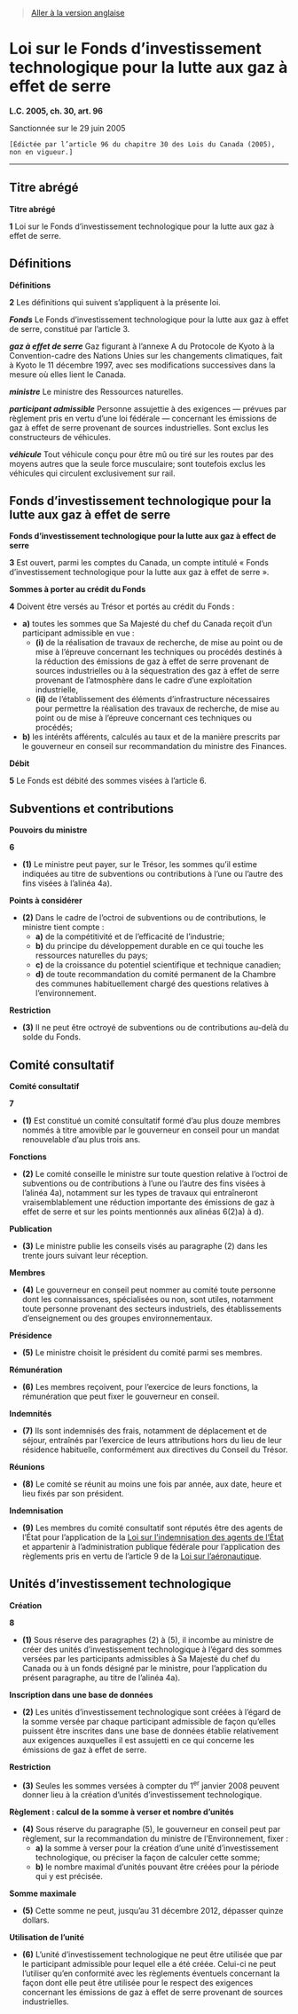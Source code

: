 > [Aller à la version anglaise](/en/Acts/Statutes%20of%20Canada/2005/c.%2030,%20art.%2096.md)

# Loi sur le Fonds d’investissement technologique pour la lutte aux gaz à effet de serre

**L.C. 2005, ch. 30, art. 96**


Sanctionnée sur le 29 juin 2005

```
[Édictée par l’article 96 du chapitre 30 des Lois du Canada (2005), non en vigueur.]
```
----------










## Titre abrégé



**Titre abrégé**

**1** Loi sur le Fonds d’investissement technologique pour la lutte aux gaz à effet de serre.




## Définitions



**Définitions**

**2** Les définitions qui suivent s’appliquent à la présente loi.

***Fonds*** Le Fonds d’investissement technologique pour la lutte aux gaz à effet de serre, constitué par l’article 3.

***gaz à effet de serre*** Gaz figurant à l’annexe A du Protocole de Kyoto à la Convention-cadre des Nations Unies sur les changements climatiques, fait à Kyoto le 11 décembre 1997, avec ses modifications successives dans la mesure où elles lient le Canada.

***ministre*** Le ministre des Ressources naturelles.

***participant admissible*** Personne assujettie à des exigences — prévues par règlement pris en vertu d’une loi fédérale — concernant les émissions de gaz à effet de serre provenant de sources industrielles. Sont exclus les constructeurs de véhicules.

***véhicule*** Tout véhicule conçu pour être mû ou tiré sur les routes par des moyens autres que la seule force musculaire; sont toutefois exclus les véhicules qui circulent exclusivement sur rail.




## Fonds d’investissement technologique pour la lutte aux gaz à effet de serre



**Fonds d’investissement technologique pour la lutte aux gaz à effect de serre**

**3** Est ouvert, parmi les comptes du Canada, un compte intitulé « Fonds d’investissement technologique pour la lutte aux gaz à effet de serre ».




**Sommes à porter au crédit du Fonds**

**4** Doivent être versés au Trésor et portés au crédit du Fonds :
- **a)** toutes les sommes que Sa Majesté du chef du Canada reçoit d’un participant admissible en vue :
	- **(i)** de la réalisation de travaux de recherche, de mise au point ou de mise à l’épreuve concernant les techniques ou procédés destinés à la réduction des émissions de gaz à effet de serre provenant de sources industrielles ou à la séquestration des gaz à effet de serre provenant de l’atmosphère dans le cadre d’une exploitation industrielle,
	- **(ii)** de l’établissement des éléments d’infrastructure nécessaires pour permettre la réalisation des travaux de recherche, de mise au point ou de mise à l’épreuve concernant ces techniques ou procédés;
- **b)** les intérêts afférents, calculés au taux et de la manière prescrits par le gouverneur en conseil sur recommandation du ministre des Finances.




**Débit**

**5** Le Fonds est débité des sommes visées à l’article 6.




## Subventions et contributions



**Pouvoirs du ministre**

**6** 

- **(1)** Le ministre peut payer, sur le Trésor, les sommes qu’il estime indiquées au titre de subventions ou contributions à l’une ou l’autre des fins visées à l’alinéa 4a).

**Points à considérer**

- **(2)** Dans le cadre de l’octroi de subventions ou de contributions, le ministre tient compte :
	- **a)** de la compétitivité et de l’efficacité de l’industrie;
	- **b)** du principe du développement durable en ce qui touche les ressources naturelles du pays;
	- **c)** de la croissance du potentiel scientifique et technique canadien;
	- **d)** de toute recommandation du comité permanent de la Chambre des communes habituellement chargé des questions relatives à l’environnement.

**Restriction**

- **(3)** Il ne peut être octroyé de subventions ou de contributions au-delà du solde du Fonds.




## Comité consultatif



**Comité consultatif**

**7** 

- **(1)** Est constitué un comité consultatif formé d’au plus douze membres nommés à titre amovible par le gouverneur en conseil pour un mandat renouvelable d’au plus trois ans.

**Fonctions**

- **(2)** Le comité conseille le ministre sur toute question relative à l’octroi de subventions ou de contributions à l’une ou l’autre des fins visées à l’alinéa 4a), notamment sur les types de travaux qui entraîneront vraisemblablement une réduction importante des émissions de gaz à effet de serre et sur les points mentionnés aux alinéas 6(2)a) à d).

**Publication**

- **(3)** Le ministre publie les conseils visés au paragraphe (2) dans les trente jours suivant leur réception.

**Membres**

- **(4)** Le gouverneur en conseil peut nommer au comité toute personne dont les connaissances, spécialisées ou non, sont utiles, notamment toute personne provenant des secteurs industriels, des établissements d’enseignement ou des groupes environnementaux.

**Présidence**

- **(5)** Le ministre choisit le président du comité parmi ses membres.

**Rémunération**

- **(6)** Les membres reçoivent, pour l’exercice de leurs fonctions, la rémunération que peut fixer le gouverneur en conseil.

**Indemnités**

- **(7)** Ils sont indemnisés des frais, notamment de déplacement et de séjour, entraînés par l’exercice de leurs attributions hors du lieu de leur résidence habituelle, conformément aux directives du Conseil du Trésor.

**Réunions**

- **(8)** Le comité se réunit au moins une fois par année, aux date, heure et lieu fixés par son président.

**Indemnisation**

- **(9)** Les membres du comité consultatif sont réputés être des agents de l’État pour l’application de la [Loi sur l’indemnisation des agents de l’État](/fr/Lois/Lois%20révisées%20du%20Canada/G/G-5.md) et appartenir à l’administration publique fédérale pour l’application des règlements pris en vertu de l’article 9 de la [Loi sur l’aéronautique](/fr/Lois/Lois%20révisées%20du%20Canada/A/A-2.md).




## Unités d’investissement technologique



**Création**

**8** 

- **(1)** Sous réserve des paragraphes (2) à (5), il incombe au ministre de créer des unités d’investissement technologique à l’égard des sommes versées par les participants admissibles à Sa Majesté du chef du Canada ou à un fonds désigné par le ministre, pour l’application du présent paragraphe, au titre de l’alinéa 4a).

**Inscription dans une base de données**

- **(2)** Les unités d’investissement technologique sont créées à l’égard de la somme versée par chaque participant admissible de façon qu’elles puissent être inscrites dans une base de données établie relativement aux exigences auxquelles il est assujetti en ce qui concerne les émissions de gaz à effet de serre.

**Restriction**

- **(3)** Seules les sommes versées à compter du 1<sup>er</sup> janvier 2008 peuvent donner lieu à la création d’unités d’investissement technologique.

**Règlement : calcul de la somme à verser et nombre d’unités**

- **(4)** Sous réserve du paragraphe (5), le gouverneur en conseil peut par règlement, sur la recommandation du ministre de l’Environnement, fixer :
	- **a)** la somme à verser pour la création d’une unité d’investissement technologique, ou préciser la façon de calculer cette somme;
	- **b)** le nombre maximal d’unités pouvant être créées pour la période qui y est précisée.

**Somme maximale**

- **(5)** Cette somme ne peut, jusqu’au 31 décembre 2012, dépasser quinze dollars.

**Utilisation de l’unité**

- **(6)** L’unité d’investissement technologique ne peut être utilisée que par le participant admissible pour lequel elle a été créée. Celui-ci ne peut l’utiliser qu’en conformité avec les règlements éventuels concernant la façon dont elle peut être utilisée pour le respect des exigences concernant les émissions de gaz à effet de serre provenant de sources industrielles.


